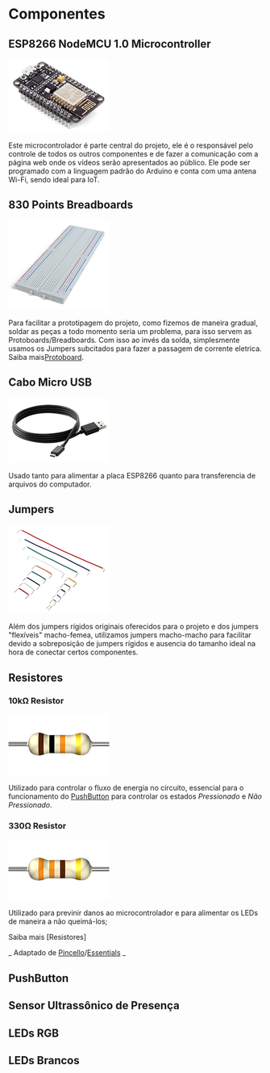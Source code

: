 ---
---
# Componentes

## ESP8266 NodeMCU 1.0 Microcontroller

![ESP8266 NodeMCU 1.0 Microcontroller image](_images/essentials-esp8266-nodemcu-10-microcontroller.png)

Este microcontrolador é parte central do projeto, ele é o responsável pelo controle de todos os outros componentes e de fazer a comunicação com a página web onde os vídeos serão apresentados ao público. Ele pode ser programado com a linguagem padrão do Arduino e conta com uma antena Wi-Fi, sendo ideal para IoT.

## 830 Points Breadboards

![830 Points Breadboard image](_images/essentials-830-and-430-points-breadboard.png)

Para facilitar a prototipagem do projeto, como fizemos de maneira gradual, soldar as peças a todo momento seria um problema, para isso servem as Protoboards/Breadboards. Com isso ao invés da solda, simplesmente usamos os Jumpers subcitados para fazer a passagem de corrente eletrica. Saiba mais[Protoboard].  


## Cabo Micro USB

![Micro USB Cable image](_images/essentials-micro-usb-cable.png)

Usado tanto para alimentar a placa ESP8266 quanto para transferencia de arquivos do computador.

## Jumpers

![Rigid Jumper image](_images/essentials-rigid-jumper.png)

Além dos jumpers rígidos originais oferecidos para o projeto e dos jumpers "flexíveis" macho-femea, utilizamos jumpers macho-macho para facilitar devido a sobreposição de jumpers rígidos e ausencia do tamanho ideal na hora de conectar certos componentes.

## Resistores

### 10kΩ Resistor

![10kΩ Resistor image](_images/essentials-10k-resistor.png)

Utilizado para controlar o fluxo de energia no circuito, essencial para o funcionamento do [PushButton] para controlar os estados _Pressionado_ e _Não Pressionado_.

### 330Ω Resistor

![330Ω Resistor image](_images/essentials-330-resistor.png)

Utilizado para previnir danos ao microcontrolador e para alimentar os LEDs de maneira a não queimá-los;

Saiba mais [Resistores]

_ Adaptado de [Pincello]/[Essentials] _

## PushButton

## Sensor Ultrassônico de Presença

## LEDs RGB

## LEDs Brancos




[//]: # (Referências
To-do: Adicionar imagens do projeto
Adicionar links para pushbutton, resistores e ultrassom
)

   [Essentials]: <https://efduarte.github.io/pincello/#/essentials>
   [Pincello]: <https://efduarte.github.io/pincello/#/>
   [Protoboard]: <https://learn.sparkfun.com/tutorials/how-to-use-a-breadboard>
   [PushButton]:
   [Resistores]:
   